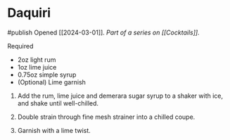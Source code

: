 # Daquiri
#publish 
Opened [[2024-03-01]].
_Part of a series on [[Cocktails]]._

Required
- 2oz light rum
- 1oz lime juice
- 0.75oz simple syrup
- (Optional) Lime garnish


1. Add the rum, lime juice and demerara sugar syrup to a shaker with ice, and shake until well-chilled.
    
2. Double strain through fine mesh strainer into a chilled coupe.
    
3. Garnish with a lime twist.